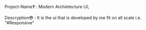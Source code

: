 Project-Name❓ : Modern Archietecture UI;

Descryption😎 : It is the ui that is developed by me fit on all scale i.e. "#Responsive"